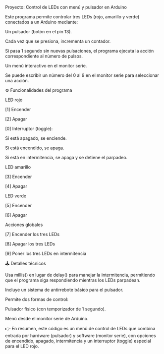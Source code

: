 Proyecto: Control de LEDs con menú y pulsador en Arduino

Este programa permite controlar tres LEDs (rojo, amarillo y verde) conectados a un Arduino mediante:

Un pulsador (botón en el pin 13).

Cada vez que se presiona, incrementa un contador.

Si pasa 1 segundo sin nuevas pulsaciones, el programa ejecuta la acción correspondiente al número de pulsos.

Un menú interactivo en el monitor serie.

Se puede escribir un número del 0 al 9 en el monitor serie para seleccionar una acción.

⚙️ Funcionalidades del programa

LED rojo

[1] Encender

[2] Apagar

[0] Interruptor (toggle):

Si está apagado, se enciende.

Si está encendido, se apaga.

Si está en intermitencia, se apaga y se detiene el parpadeo.

LED amarillo

[3] Encender

[4] Apagar

LED verde

[5] Encender

[6] Apagar

Acciones globales

[7] Encender los tres LEDs

[8] Apagar los tres LEDs

[9] Poner los tres LEDs en intermitencia

🕹️ Detalles técnicos

Usa millis() en lugar de delay() para manejar la intermitencia, permitiendo que el programa siga respondiendo mientras los LEDs parpadean.

Incluye un sistema de antirrebote básico para el pulsador.

Permite dos formas de control:

Pulsador físico (con temporizador de 1 segundo).

Menú desde el monitor serie de Arduino.

👉 En resumen, este código es un menú de control de LEDs que combina entrada por hardware (pulsador) y software (monitor serie), con opciones de encendido, apagado, intermitencia y un interruptor (toggle) especial para el LED rojo.
